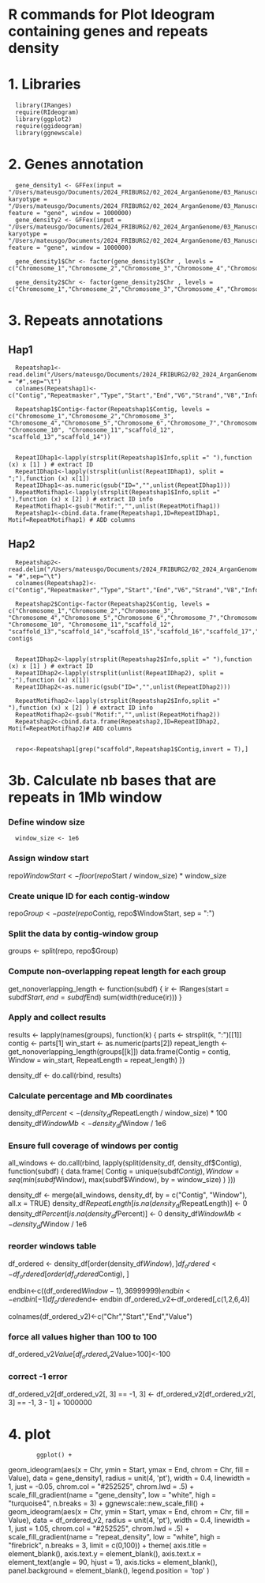 # R commands for Plot Ideogram containing genes and  repeats density 


# 1. Libraries


      library(IRanges)
      require(RIdeogram)
      library(ggplot2)
      require(ggideogram)
      library(ggnewscale)



# 2.  Genes annotation

      gene_density1 <- GFFex(input = "/Users/mateusgo/Documents/2024_FRIBURG2/02_2024_ArganGenome/03_Manuscript_v6/04_Annotation/01_hap1/Sspinosum_hap1.gtf", karyotype = "/Users/mateusgo/Documents/2024_FRIBURG2/02_2024_ArganGenome/03_Manuscript_v6/11_Ideogram/Hap1_Karyotype.txt", feature = "gene", window = 1000000)
      gene_density2 <- GFFex(input = "/Users/mateusgo/Documents/2024_FRIBURG2/02_2024_ArganGenome/03_Manuscript_v6/04_Annotation/02_hap2/Sspinosum_hap2.gtf", karyotype = "/Users/mateusgo/Documents/2024_FRIBURG2/02_2024_ArganGenome/03_Manuscript_v6/11_Ideogram/Hap2_Karyotype.txt", feature = "gene", window = 1000000)

      gene_density1$Chr <- factor(gene_density1$Chr , levels = c("Chromosome_1","Chromosome_2","Chromosome_3","Chromosome_4","Chromosome_5","Chromosome_6","Chromosome_7","Chromosome_8","Chromosome_9","Chromosome_10","Chromosome_11"))

      gene_density2$Chr <- factor(gene_density2$Chr , levels = c("Chromosome_1","Chromosome_2","Chromosome_3","Chromosome_4","Chromosome_5","Chromosome_6","Chromosome_7","Chromosome_8","Chromosome_9","Chromosome_10","Chromosome_11"))






# 3. Repeats annotations

## Hap1

      Repeatshap1<- read.delim("/Users/mateusgo/Documents/2024_FRIBURG2/02_2024_ArganGenome/03_Manuscript_v6/03_Repeats/S_spinosum_hap1.fa.out.gff",h=F,comment.char = "#",sep="\t")
      colnames(Repeatshap1)<-c("Contig","Repeatmasker","Type","Start","End","V6","Strand","V8","Info")

      Repeatshap1$Contig<-factor(Repeatshap1$Contig, levels = c("Chromosome_1","Chromosome_2","Chromosome_3", "Chromosome_4","Chromosome_5","Chromosome_6","Chromosome_7","Chromosome_8","Chromosome_9", "Chromosome_10", "Chromosome_11","scaffold_12", "scaffold_13","scaffold_14"))


      RepeatIDhap1<-lapply(strsplit(Repeatshap1$Info,split =" "),function (x) x [1] ) # extract ID
      RepeatIDhap1<-lapply(strsplit(unlist(RepeatIDhap1), split = ";"),function (x) x[1])
      RepeatIDhap1<-as.numeric(gsub("ID=","",unlist(RepeatIDhap1)))
      RepeatMotifhap1<-lapply(strsplit(Repeatshap1$Info,split =" "),function (x) x [2] ) # extract ID info
      RepeatMotifhap1<-gsub("Motif:","",unlist(RepeatMotifhap1))
      Repeatshap1<-cbind.data.frame(Repeatshap1,ID=RepeatIDhap1, Motif=RepeatMotifhap1) # ADD columns



## Hap2

      Repeatshap2<- read.delim("/Users/mateusgo/Documents/2024_FRIBURG2/02_2024_ArganGenome/03_Manuscript_v6/03_Repeats/Repeats_S_spinosum_hap2.fa.out.gff",h=F,comment.char = "#",sep="\t")
      colnames(Repeatshap2)<-c("Contig","Repeatmasker","Type","Start","End","V6","Strand","V8","Info")

      Repeatshap2$Contig<-factor(Repeatshap2$Contig, levels = c("Chromosome_1","Chromosome_2","Chromosome_3", "Chromosome_4","Chromosome_5","Chromosome_6","Chromosome_7","Chromosome_8","Chromosome_9", "Chromosome_10", "Chromosome_11","scaffold_12", "scaffold_13","scaffold_14","scaffold_15","scaffold_16","scaffold_17","scaffold_18","scaffold_19","scaffold_20"))#order contigs


      RepeatIDhap2<-lapply(strsplit(Repeatshap2$Info,split =" "),function (x) x [1] ) # extract ID  
      RepeatIDhap2<-lapply(strsplit(unlist(RepeatIDhap2), split = ";"),function (x) x[1])  
      RepeatIDhap2<-as.numeric(gsub("ID=","",unlist(RepeatIDhap2)))
      
      RepeatMotifhap2<-lapply(strsplit(Repeatshap2$Info,split =" "),function (x) x [2] ) # extract ID info
      RepeatMotifhap2<-gsub("Motif:","",unlist(RepeatMotifhap2))
      Repeatshap2<-cbind.data.frame(Repeatshap2,ID=RepeatIDhap2, Motif=RepeatMotifhap2)# ADD columns


      repo<-Repeatshap1[grep("scaffold",Repeatshap1$Contig,invert = T),]


# 3b. Calculate nb bases that are repeats in 1Mb window
### Define window size

      window_size <- 1e6

### Assign window start
repo$WindowStart <- floor(repo$Start / window_size) * window_size

### Create unique ID for each contig-window
repo$Group <- paste(repo$Contig, repo$WindowStart, sep = ":")

### Split the data by contig-window group
groups <- split(repo, repo$Group)

### Compute non-overlapping repeat length for each group
get_nonoverlapping_length <- function(subdf) {
  ir <- IRanges(start = subdf$Start, end = subdf$End)
  sum(width(reduce(ir)))
}

### Apply and collect results
results <- lapply(names(groups), function(k) {
  parts <- strsplit(k, ":")[[1]]
  contig <- parts[1]
  win_start <- as.numeric(parts[2])
  repeat_length <- get_nonoverlapping_length(groups[[k]])
  data.frame(Contig = contig, Window = win_start, RepeatLength = repeat_length)
})

density_df <- do.call(rbind, results)

### Calculate percentage and Mb coordinates
density_df$Percent <- (density_df$RepeatLength / window_size) * 100
density_df$WindowMb <- density_df$Window / 1e6

### Ensure full coverage of windows per contig
all_windows <- do.call(rbind, lapply(split(density_df, density_df$Contig), function(subdf) {
  data.frame(
    Contig = unique(subdf$Contig),
    Window = seq(min(subdf$Window), max(subdf$Window), by = window_size)
  )
}))

density_df <- merge(all_windows, density_df, by = c("Contig", "Window"), all.x = TRUE)
density_df$RepeatLength[is.na(density_df$RepeatLength)] <- 0
density_df$Percent[is.na(density_df$Percent)] <- 0
density_df$WindowMb <- density_df$Window / 1e6

### reorder windows table

df_ordered <- density_df[order(density_df$Window), ]
df_ordered <- df_ordered[order(df_ordered$Contig), ]

endbin<-c((df_ordered$Window -1 ),36999999)
endbin<-endbin [-1]
df_ordered$end<- endbin
df_ordered_v2<-df_ordered[,c(1,2,6,4)]

colnames(df_ordered_v2)<-c("Chr","Start","End","Value")

### force all values higher than 100 to 100
df_ordered_v2$Value[df_ordered_v2$Value>100]<-100

### correct -1 error
df_ordered_v2[df_ordered_v2[, 3] == -1, 3] <- df_ordered_v2[df_ordered_v2[, 3] == -1, 3 - 1] + 1000000


# 4. plot


            ggplot() +
  geom_ideogram(aes(x = Chr, ymin = Start, ymax = End, 
                    chrom = Chr, fill = Value), 
                data = gene_density1,
                radius = unit(4, 'pt'), width = 0.4, 
                linewidth = 1, just = -0.05,
                chrom.col = "#252525", chrom.lwd = .5) +
  scale_fill_gradient(name = "gene_density", low = "white", 
                      high = "turquoise4", n.breaks = 3) +
  ggnewscale::new_scale_fill() +
  geom_ideogram(aes(x = Chr, ymin = Start, ymax = End, 
                    chrom = Chr, fill = Value), 
                data = df_ordered_v2,
                radius = unit(4, 'pt'), width = 0.4, 
                linewidth = 1, just = 1.05,
                chrom.col = "#252525", chrom.lwd = .5) +
  scale_fill_gradient(name = "repeat_density", low = "white", 
                      high = "firebrick", n.breaks = 3, limit = c(0,100)) +
  theme(
    axis.title = element_blank(),
    axis.text.y = element_blank(),
    axis.text.x = element_text(angle = 90, hjust = 1),
    axis.ticks = element_blank(),
    panel.background = element_blank(),
    legend.position = 'top'
  )

